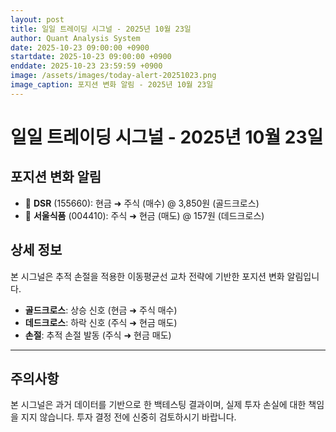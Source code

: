 ```yaml
---
layout: post
title: 일일 트레이딩 시그널 - 2025년 10월 23일
author: Quant Analysis System
date: 2025-10-23 09:00:00 +0900
startdate: 2025-10-23 09:00:00 +0900
enddate: 2025-10-23 23:59:59 +0900
image: /assets/images/today-alert-20251023.png
image_caption: 포지션 변화 알림 - 2025년 10월 23일
---
```


# 일일 트레이딩 시그널 - 2025년 10월 23일

## 포지션 변화 알림

- 🔴 **DSR** (155660): 현금 ➜ 주식 (매수) @ 3,850원 (골드크로스)
- 🔵 **서울식품** (004410): 주식 ➜ 현금 (매도) @ 157원 (데드크로스)


<!--more-->

## 상세 정보

본 시그널은 추적 손절을 적용한 이동평균선 교차 전략에 기반한 포지션 변화 알림입니다.

- **골드크로스**: 상승 신호 (현금 ➜ 주식 매수)
- **데드크로스**: 하락 신호 (주식 ➜ 현금 매도)
- **손절**: 추적 손절 발동 (주식 ➜ 현금 매도)

---

## 주의사항

본 시그널은 과거 데이터를 기반으로 한 백테스팅 결과이며, 실제 투자 손실에 대한 책임을 지지 않습니다. 투자 결정 전에 신중히 검토하시기 바랍니다.


